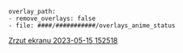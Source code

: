 
    overlay_path:
    - remove_overlays: false
    - file: ####/###########/overlays_anime_status
[Zrzut ekranu 2023-05-15 152518](https://github.com/Craftwork2720/pmm_anime_status/assets/130354761/881d8bcf-99c6-4353-8851-cc0e57d18499)

